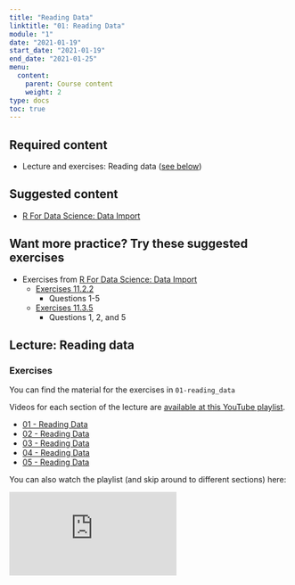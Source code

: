 ```yaml
---
title: "Reading Data"
linktitle: "01: Reading Data"
module: "1"
date: "2021-01-19"
start_date: "2021-01-19"
end_date: "2021-01-25"
menu:
  content:
    parent: Course content
    weight: 2
type: docs
toc: true
---
```






## Required content
- <i class="fab fa-youtube"></i> Lecture and exercises: Reading data ([see below](#lecture-reading-data))

## Suggested content
- <i class="fas fa-book"></i> [R For Data Science: Data Import](https://r4ds.had.co.nz/data-import.html)

## Want more practice? Try these suggested exercises

- <i class="fas fa-desktop"></i>  Exercises from [R For Data Science: Data Import](https://r4ds.had.co.nz/data-import.html)
  - [Exercises 11.2.2](https://r4ds.had.co.nz/data-import.html#exercises-21)
    - Questions 1-5
  - [Exercises 11.3.5](https://r4ds.had.co.nz/data-import.html#exercises-22)
    - Questions 1, 2, and 5

## Lecture: Reading data

### Exercises

You can find the material for the exercises in `01-reading_data`

Videos for each section of the lecture are [available at this YouTube playlist](https://www.youtube.com/playlist?list=PLYCuG6HXKxjTWyn6xaW_F8ALJQx4AV4S3).

- [01 - Reading Data](https://www.youtube.com/watch?v=BKx664VKf2M&list=PLYCuG6HXKxjTWyn6xaW_F8ALJQx4AV4S3)
- [02 - Reading Data](https://www.youtube.com/watch?v=6cYFP-mE1So&list=PLYCuG6HXKxjTWyn6xaW_F8ALJQx4AV4S3)
- [03 - Reading Data](https://www.youtube.com/watch?v=d2CNVRegqRA&list=PLYCuG6HXKxjTWyn6xaW_F8ALJQx4AV4S3)
- [04 - Reading Data](https://www.youtube.com/watch?v=3KlgE11aCqQ&list=PLYCuG6HXKxjTWyn6xaW_F8ALJQx4AV4S3)
- [05 - Reading Data](https://www.youtube.com/watch?v=LQa-L3kAOms&list=PLYCuG6HXKxjTWyn6xaW_F8ALJQx4AV4S3)

You can also watch the playlist (and skip around to different sections) here:

<div class="embed-responsive embed-responsive-16by9">
<iframe class="embed-responsive-item" src="https://www.youtube.com/embed/videoseries?list=PLYCuG6HXKxjTWyn6xaW_F8ALJQx4AV4S3" frameborder="0" allow="accelerometer; autoplay; encrypted-media; gyroscope; picture-in-picture" allowfullscreen></iframe>
</div>

